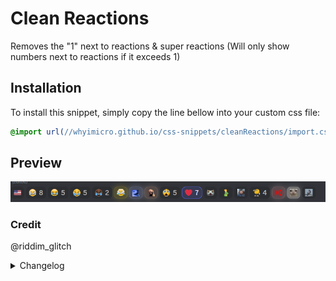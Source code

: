 # Clean Reactions

Removes the "1" next to reactions & super reactions (Will only show numbers next to reactions if it exceeds 1)

## Installation

To install this snippet, simply copy the line bellow into your custom css file:

```css
@import url(//whyimicro.github.io/css-snippets/cleanReactions/import.css);
```

## Preview

![image](https://raw.githubusercontent.com/WhyiMicro/css-snippets/main/_previews/cleanReactions.png)

### Credit

@riddim_glitch

<details>
<summary>Changelog</summary>

## 1.0.0

- Created snippet

</details>
